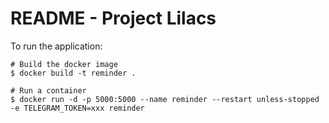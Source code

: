# README - Project Lilacs 
To run the application:
````
# Build the docker image
$ docker build -t reminder .

# Run a container
$ docker run -d -p 5000:5000 --name reminder --restart unless-stopped -e TELEGRAM_TOKEN=xxx reminder
````
